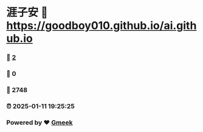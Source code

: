 # 涯子安 :link: https://goodboy010.github.io/ai.github.io 
### :page_facing_up: [2](https://goodboy010.github.io/ai.github.io/tag.html) 
### :speech_balloon: 0 
### :hibiscus: 2748 
### :alarm_clock: 2025-01-11 19:25:25 
### Powered by :heart: [Gmeek](https://github.com/Meekdai/Gmeek)
